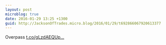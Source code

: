 ```yaml
---
layout: post
microblog: true
date: 2016-01-29 13:25 +1300
guid: http://JacksonOfTrades.micro.blog/2016/01/29/t692866067920613377.html
---
```

Overpass [t.co/gLzdAEQUp...](https://t.co/gLzdAEQUp8)
